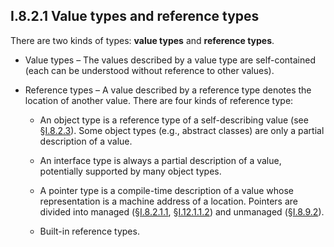 ## I.8.2.1 Value types and reference types

There are two kinds of types: **value types** and **reference types**.

 * Value types &ndash; The values described by a value type are self-contained (each can be understood without reference to other values).

 * Reference types &ndash; A value described by a reference type denotes the location of another value. There are four kinds of reference type:

     * An object type is a reference type of a self-describing value (see §[I.8.2.3](i.8.2.3-classes-interfaces-and-objects.md)). Some object types (e.g., abstract classes) are only a partial description of a value.

     * An interface type is always a partial description of a value, potentially supported by many object types.

     * A pointer type is a compile-time description of a value whose representation is a machine address of a location. Pointers are divided into managed (§[I.8.2.1.1](i.8.2.1.1-managed-pointers-and-related-types.md), §[I.12.1.1.2](i.12.1.1.2-object-reference-and-managed-pointer-types-o-and-ref.md)) and unmanaged (§[I.8.9.2](i.8.9.2-unmanaged-pointer-types.md)).

     * Built-in reference types.
